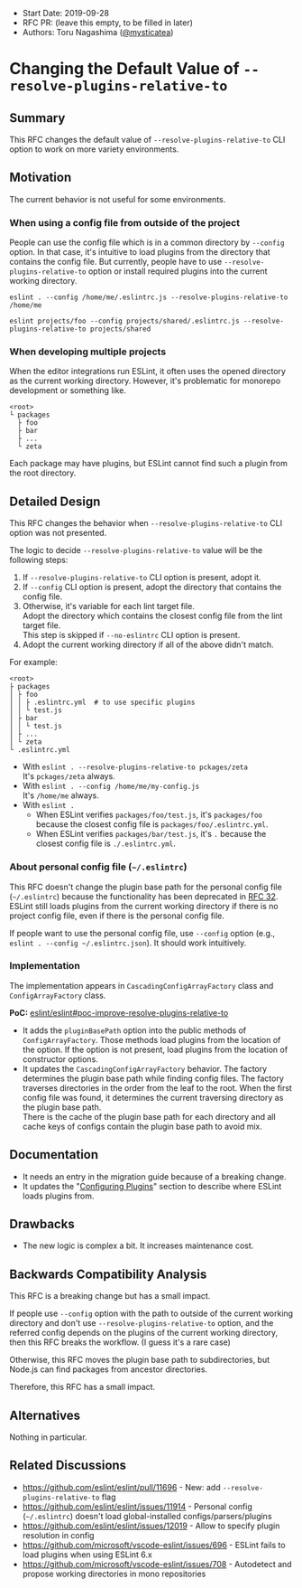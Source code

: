 - Start Date: 2019-09-28
- RFC PR: (leave this empty, to be filled in later)
- Authors: Toru Nagashima ([@mysticatea](https://github.com/mysticatea))

# Changing the Default Value of `--resolve-plugins-relative-to`

## Summary

This RFC changes the default value of `--resolve-plugins-relative-to` CLI option to work on more variety environments.

## Motivation

The current behavior is not useful for some environments.

### When using a config file from outside of the project

People can use the config file which is in a common directory by `--config` option. In that case, it's intuitive to load plugins from the directory that contains the config file. But currently, people have to use `--resolve-plugins-relative-to` option or install required plugins into the current working directory.

```
eslint . --config /home/me/.eslintrc.js --resolve-plugins-relative-to /home/me
```

```
eslint projects/foo --config projects/shared/.eslintrc.js --resolve-plugins-relative-to projects/shared
```

### When developing multiple projects

When the editor integrations run ESLint, it often uses the opened directory as the current working directory. However, it's problematic for monorepo development or something like.

```
<root>
└ packages
  ├ foo
  ├ bar
  ├ ...
  └ zeta
```

Each package may have plugins, but ESLint cannot find such a plugin from the root directory.

## Detailed Design

This RFC changes the behavior when `--resolve-plugins-relative-to` CLI option was not presented.

The logic to decide `--resolve-plugins-relative-to` value will be the following steps:

1. If `--resolve-plugins-relative-to` CLI option is present, adopt it.
1. If `--config` CLI option is present, adopt the directory that contains the config file.
1. Otherwise, it's variable for each lint target file.<br>
   Adopt the directory which contains the closest config file from the lint target file.<br>
   This step is skipped if `--no-eslintrc` CLI option is present.
1. Adopt the current working directory if all of the above didn't match.

For example:

```
<root>
├ packages
│ ├ foo
│ │ ├ .eslintrc.yml  # to use specific plugins
│ │ └ test.js
│ ├ bar
│ │ └ test.js
│ ├ ...
│ └ zeta
└ .eslintrc.yml
```

- With `eslint . --resolve-plugins-relative-to pckages/zeta`<br>
  It's `pckages/zeta` always.
- With `eslint . --config /home/me/my-config.js`<br>
  It's `/home/me` always.
- With `eslint .`
  - When ESLint verifies `packages/foo/test.js`, it's `packages/foo` because the closest config file is `packages/foo/.eslintrc.yml`.
  - When ESLint verifies `packages/bar/test.js`, it's `.` because the closest config file is `./.eslintrc.yml`.

### About personal config file (`~/.eslintrc`)

This RFC doesn't change the plugin base path for the personal config file (`~/.eslintrc`) because the functionality has been deprecated in [RFC 32](https://github.com/eslint/rfcs/pull/32). ESLint still loads plugins from the current working directory if there is no project config file, even if there is the personal config file.

If people want to use the personal config file, use `--config` option (e.g., `eslint . --config ~/.eslintrc.json`). It should work intuitively.

### Implementation

The implementation appears in `CascadingConfigArrayFactory` class and `ConfigArrayFactory` class.

**PoC:** [eslint/eslint#poc-improve-resolve-plugins-relative-to](https://github.com/eslint/eslint/compare/master...poc-improve-resolve-plugins-relative-to)

- It adds the `pluginBasePath` option into the public methods of `ConfigArrayFactory`. Those methods load plugins from the location of the option. If the option is not present, load plugins from the location of constructor options.
- It updates the `CascadingConfigArrayFactory` behavior. The factory determines the plugin base path while finding config files. The factory traverses directories in the order from the leaf to the root. When the first config file was found, it determines the current traversing directory as the plugin base path.<br>
  There is the cache of the plugin base path for each directory and all cache keys of configs contain the plugin base path to avoid mix.

## Documentation

- It needs an entry in the migration guide because of a breaking change.
- It updates the "[Configuring Plugins](https://eslint.org/docs/user-guide/configuring#configuring-plugins)" section to describe where ESLint loads plugins from.

## Drawbacks

- The new logic is complex a bit. It increases maintenance cost.

## Backwards Compatibility Analysis

This RFC is a breaking change but has a small impact.

If people use `--config` option with the path to outside of the current working directory and don't use `--resolve-plugins-relative-to` option, and the referred config depends on the plugins of the current working directory, then this RFC breaks the workflow. (I guess it's a rare case)

Otherwise, this RFC moves the plugin base path to subdirectories, but Node.js can find packages from ancestor directories.

Therefore, this RFC has a small impact.

## Alternatives

Nothing in particular.

## Related Discussions

- https://github.com/eslint/eslint/pull/11696 - New: add `--resolve-plugins-relative-to` flag
- https://github.com/eslint/eslint/issues/11914 - Personal config (`~/.eslintrc`) doesn't load global-installed configs/parsers/plugins
- https://github.com/eslint/eslint/issues/12019 - Allow to specify plugin resolution in config
- https://github.com/microsoft/vscode-eslint/issues/696 - ESLint fails to load plugins when using ESLint 6.x
- https://github.com/microsoft/vscode-eslint/issues/708 - Autodetect and propose working directories in mono repositories
